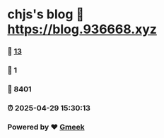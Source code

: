 # chjs's blog :link: https://blog.936668.xyz 
### :page_facing_up: [13](https://blog.936668.xyz/tag.html) 
### :speech_balloon: 1 
### :hibiscus: 8401 
### :alarm_clock: 2025-04-29 15:30:13 
### Powered by :heart: [Gmeek](https://github.com/Meekdai/Gmeek)
